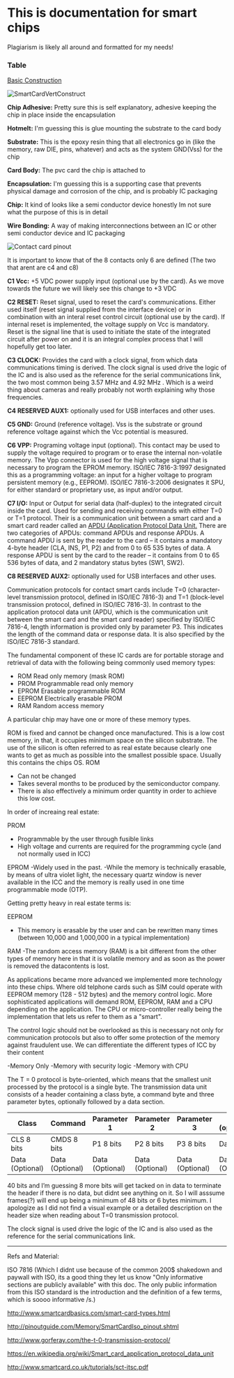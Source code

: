 # This is documentation for smart chips

Plagiarism is likely all around and formatted for my needs!

### Table
[Basic Construction](#Basic_Construction)


<a name="Basic_Construction"></a>
![SmartCardVertConstruct](https://upload.wikimedia.org/wikipedia/commons/2/2e/Smartcard_chip_structure_and_packaging_EN.svg)

**Chip Adhesive:** Pretty sure this is self explanatory, adhesive keeping the chip in place inside the encapsulation

**Hotmelt:** I'm guessing this is glue mounting the substrate to the card body

**Substrate:** This is the epoxy resin thing that all electronics go in (like the memory, raw DIE, pins, whatever) and acts as the system GND(Vss) for the chip 

**Card Body:** The pvc card the chip is attached to

**Encapsulation:** I'm guessing this is a supporting case that prevents physical damage and corrosion of the chip, and is probably IC packaging

**Chip:** It kind of looks like a semi conductor device honestly Im not sure what the purpose of this is in detail 

**Wire Bonding:** A way of making interconnections between an IC or other semi conductor device and IC packaging

![Contact card pinout](http://www.smartcardbasics.com/smart_card_images/smart-card-module.gif)

It is important to know that of the 8 contacts only 6 are defined (The two that arent are c4 and c8)

**C1 	Vcc:** 	+5 VDC power supply input (optional use by the card). As we move towards the future we will likely see this change to +3 VDC

**C2 	RESET:** 	Reset signal, used to reset the card's communications. Either used itself (reset signal supplied from the interface device) or in combination with an interal reset control circuit (optional use by the card). If internal reset is implemented, the voltage supply on Vcc is mandatory. Reset  is  the  signal  line  that  is  used  to  initiate  the  state  of  the  integrated circuit after power on and it is an integral complex process that I will hopefully get too later.

**C3 	CLOCK:** 	Provides the card with a clock signal, from which data communications timing is derived. The  clock  signal  is  used  drive  the  logic  of  the  IC  and  is  also  used  as  the  reference  for  the  serial communications link, the two most common being 3.57 MHz and 4.92 MHz . Which is a weird thing about cameras and really probably not worth explaining why those frequencies.

**C4 	RESERVED 	AUX1:** optionally used for USB interfaces and other uses.

**C5 	GND:** 	Ground (reference voltage). Vss  is  the  substrate  or  ground  reference  voltage  against  which  the  Vcc
potential  is  measured.  

**C6 	VPP:** 	Programing voltage input (optional). This contact may be used to supply the voltage required to program or to erase the internal non-volatile memory.  The Vpp  connector    is  used  for  the  high  voltage  signal  that  is  necessary  to  program  the  EPROM memory. ISO/IEC 7816-3:1997 designated this as a programming voltage: an input for a higher voltage to program persistent memory (e.g., EEPROM). ISO/IEC 7816-3:2006 designates it SPU, for either standard or proprietary use, as input and/or output.

**C7 	I/O:** 	Input or Output for serial data (half-duplex) to the integrated circuit inside the card. Used for sending and receiving commands with either T=0 or T=1 protocol. Their is a communication unit between a smart card and a smart card reader called an [APDU (Application Protocol Data Unit.](https://en.wikipedia.org/wiki/Smart_card_application_protocol_data_unit) There are two categories of APDUs: command APDUs and response APDUs. A command APDU is sent by the reader to the card – it contains a mandatory 4-byte header (CLA, INS, P1, P2) and from 0 to 65 535 bytes of data. A response APDU is sent by the card to the reader – it contains from 0 to 65 536 bytes of data, and 2 mandatory status bytes (SW1, SW2).

**C8 	RESERVED 	AUX2:** optionally used for USB interfaces and other uses.

Communication protocols for contact smart cards include T=0 (character-level transmission protocol, defined in ISO/IEC 7816-3) and T=1 (block-level transmission protocol, defined in ISO/IEC 7816-3). In contrast to the application protocol data unit (APDU, which is the communication unit between the smart card and the smart card reader) specified by ISO/IEC 7816-4, length information is provided only by parameter P3. This indicates the length of the command data or response data. It is also specified by the ISO/IEC 7816-3 standard.

The fundamental component of these IC cards are for portable storage and retrieval of data with the following being commonly used memory types:

- ROM Read only memory (mask ROM)
- PROM Programmable read only memory
- EPROM Erasable programmable ROM
- EEPROM Electrically erasable PROM
- RAM Random access memory

A particular chip may have one or more of these memory types.

ROM is fixed and cannot be changed once manufactured. This  is  a  low  cost memory,  in  that,  it  occupies  minimum  space  on  the  silicon  substrate. The  use  of  the  silicon  is often  referred  to  as  real  estate  because  clearly  one  wants  to  get  as  much  as  possible  into  the smallest possible space. Usually this contains the chips OS.
ROM
- Can not be changed 
- Takes several months to  be  produced  by  the  semiconductor  company.  
- There  is  also  effectively  a  minimum  order quantity in order to achieve this low cost.

In order of increaing real estate: 

PROM
- Programmable by the user through fusible links
- High voltage and currents are required for the programming cycle (and not normally used in ICC)

EPROM
-Widely  used  in  the  past.
-While the  memory  is technically erasable,  by  means  of  ultra  violet  light,  the  necessary  quartz
window  is  never  available  in  the  ICC  and  the  memory  is  really  used  in  one  time  programmable
mode (OTP). 

Getting  pretty heavy in real estate terms is: 

EEPROM 
- This memory is erasable by the user and can be rewritten many times (between 10,000 and 1,000,000 in a typical implementation)  

RAM
-The  random  access  memory  (RAM)  is a bit different from the other types of memory here in that it is  volatile  memory  and  as  soon  as  the  power  is  removed  the  datacontents is lost.

As applications became more advanced we implemented more technology into these chips. Where old telphone cards such as SIM could operate with EEPROM   memory   (128   -   512   bytes)   and   the   memory   control   logic. More
sophisticated  applications  will  demand  ROM,  EEPROM,  RAM  and  a  CPU depending on the application. The CPU or micro-controller really being the implementation that lets us refer to them as a "smart".

The  control  logic  should  not  be  overlooked  as  this  is  necessary  not  only  for  communication protocols  but  also  to  offer  some  protection  of  the  memory  against  fraudulent  use. We can differentiate the different types of ICC by their content

-Memory Only
-Memory with security logic
-Memory with CPU

The T = 0 protocol is byte-oriented, which means that the smallest unit processed by the protocol is a single byte. The transmission data unit consists of a header containing a class byte, a command byte and three parameter bytes, optionally followed by a data section. 


| Class  | Command | Parameter 1 | Parameter 2 | Parameter 3 | Data (optional) |
| --- | --- |  --- |  --- |  --- | --- |
| CLS 8 bits  | CMDS 8 bits  | P1 8 bits | P2 8 bits | P3 8 bits | Data |
 | Data (Optional) | Data (Optional) | Data (Optional) | Data (Optional) | Data (Optional) | Data (Optional)|


40 bits and I’m guessing 8 more bits will get tacked on in data to terminate the header if there is no data, but didnt see anything on it. So I will asssume frames(?) will end up being a minimum of 48 bits or 6 bytes minimum. I apologize as I did not find a visual example or a detailed description on the header size when reading about T=0 transmission protocol.

The  clock  signal  is  used  drive  the  logic  of  the  IC  and  is  also  used  as  the  reference  for  the  serial
communications link.

---
Refs and Material: 

ISO 7816 (Which I didnt use because of the common 200$ shakedown and paywall with ISO, its a good thing they let us know "Only informative sections are publicly available" with this doc. The only public information from this ISO standard is the introduction and the definition of a few terms, which is soooo informative /s.)

http://www.smartcardbasics.com/smart-card-types.html

http://pinoutguide.com/Memory/SmartCardIso_pinout.shtml

http://www.gorferay.com/the-t-0-transmission-protocol/

https://en.wikipedia.org/wiki/Smart_card_application_protocol_data_unit

http://www.smartcard.co.uk/tutorials/sct-itsc.pdf
